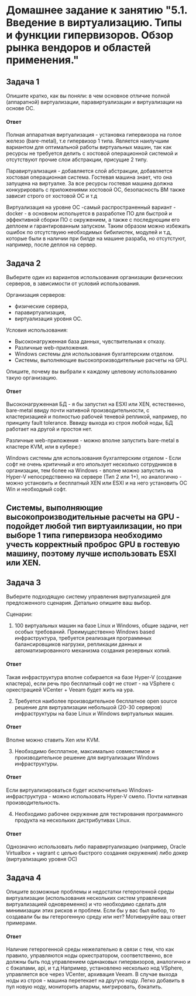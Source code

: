 
# Домашнее задание к занятию "5.1. Введение в виртуализацию. Типы и функции гипервизоров. Обзор рынка вендоров и областей применения."

## Задача 1

Опишите кратко, как вы поняли: в чем основное отличие полной (аппаратной) виртуализации, паравиртуализации и виртуализации на основе ОС.

#### Ответ
Полная аппаратная виртуализация - установка гипервизора на голое железо (bare-metal), т.е гипервизор 1 типа. Является наилучшим вариантом для оптимальной работы виртуальных машин, так как ресурсы не требуется делить с хостовой операционной системой и отсутствуют прочие слои абстракции, присущие 2 типу.

Паравиртуализация - добавляется слой абстракции, добавляется хостовая операционная система. Гостевая машина знает, что она запущена на виртуалке. За все ресурсы гостевая машина должна конкурировать с приложениями хостовой ОС, безопасность ВМ также зависит строго от хостовой ОС и т.д 

Виртуализация на уровне ОС -самый распространенный вариант - docker -  в основном испольуется в разработке ПО для быстрой и эффективной сборки ПО с окружением, а также с последующим его деплоем и гарантированным запуском. Таким образом можно избежать ошибок по отсутствуию необходимых бибилиотек, модулей и т.д, которые были в наличии при билде на машине разраба,  но отсутстуют, например, после деплоя на сервер. 


## Задача 2

Выберите один из вариантов использования организации физических серверов, в зависимости от условий использования.

Организация серверов:
- физические сервера,
- паравиртуализация,
- виртуализация уровня ОС.

Условия использования:
- Высоконагруженная база данных, чувствительная к отказу.
- Различные web-приложения.
- Windows системы для использования бухгалтерским отделом.
- Системы, выполняющие высокопроизводительные расчеты на GPU.

Опишите, почему вы выбрали к каждому целевому использованию такую организацию.

#### Ответ
Высоконагруженная БД - я бы запустил на ESXI или XEN, естественно, bare-metal ввиду почти нативной производительности, с кластеризацией и полностью рабочей теневой репликой, например, по принципу fault tolerance. Вввиду выхода из строя любой ноды, БД работает на другой и простоя нет.

Различные web-приложения - можно вполне запустить bare-metal в  кластере KVM,  или в кубере:)

Windows системы для использования бухгалтерским отделом - Если софт не очень критичный и его ипользует несколько сотрудников в организации, тем более на Windows - вполне можно запустить на Hyper-V непосредственно на сервере (Тип 2 или 1+), но аналогично - можно установить и бесплатный XEN или ESXI и на него установить ОС Win и необходиый софт.

Системы, выполняющие высокопроизводительные расчеты на GPU - подойдет любой тип виртуаилизации, но при выборе 1 типа гипервизора необходимо учесть корректный проброс GPU в гостевую машину, поэтому лучше использовать ESXI или XEN.
- 
## Задача 3

Выберите подходящую систему управления виртуализацией для предложенного сценария. Детально опишите ваш выбор.

Сценарии:

1. 100 виртуальных машин на базе Linux и Windows, общие задачи, нет особых требований. Преимущественно Windows based инфраструктура, требуется реализация программных балансировщиков нагрузки, репликации данных и автоматизированного механизма создания резервных копий.

#### Ответ
Такая инфраструктура вполне собирается на базе Hyper-V (создание кластера), если речь про бесплатный софт не стоит - на VSphere с оркестрацией VCenter + Veeam будет жить на ура. 


2. Требуется наиболее производительное бесплатное open source решение для виртуализации небольшой (20-30 серверов) инфраструктуры на базе Linux и Windows виртуальных машин.

#### Ответ
Вполне можно ставить Xen или KVM.

3. Необходимо бесплатное, максимально совместимое и производительное решение для виртуализации Windows инфраструктуры.

#### Ответ
Если виртуализироваться будет исключительно Windows-инфраструктура - можно использовать Hyper-V смело. Почти нативная производительность.

4. Необходимо рабочее окружение для тестирования программного продукта на нескольких дистрибутивах Linux.

#### Ответ
Однозначно использовать либо паравиртуализацию (например, Oracle Virtualbox + vagrant с целью быстрого создания окружения) либо докер (виртуализацию уровня ОС)

## Задача 4

Опишите возможные проблемы и недостатки гетерогенной среды виртуализации (использования нескольких систем управления виртуализацией одновременно) и что необходимо сделать для минимизации этих рисков и проблем. Если бы у вас был выбор, то создавали бы вы гетерогенную среду или нет? Мотивируйте ваш ответ примерами.

#### Ответ
Наличие гетерогенной среды нежелательно в связи с тем, что как правило, управляются ноды оркестратором, соответственно, все должны быть под управлением одинаковых гипервизоров, аналогично и с бэкапами, api, и т.д
Например, установлено несколько нод VSphere, управляется все через VCenter, архивация Veeam. В случае выхода ноды из строя - машина перетекает на другую ноду. Легко добавить в пул новую ноду, мониторить алармы, мигрировать, бэкапить.
